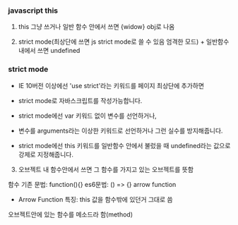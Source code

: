 ### javascript this

1. this 그냥 쓰거나 일반 함수 안에서 쓰면 {widow} obj로 나옴

2. strict mode(최상단에 쓰면 js strict mode로 쓸 수 있음 엄격한 모드) + 일반함수 내에서 쓰면 undefined
### strict mode
- IE 10버전 이상에선 'use strict'라는 키워드를 페이지 최상단에 추가하면 

- strict mode로 자바스크립트를 작성가능합니다. 

- strict mode에선 var 키워드 없이 변수를 선언하거나, 

- 변수를 arguments라는 이상한 키워드로 선언하거나 그런 실수를 방지해줍니다. 

- strict mode에선 this 키워드를 일반함수 안에서 불렀을 때 undefined라는 값으로 강제로 지정해줍니다. 

3. 오브젝트 내 함수안에서 쓰면 그 함수를 가지고 있는 오브젝트를 뜻함

함수 기존 문법: function(){}
es6문법: () => {} arrow function

- Arrow Function 특징: this 값을 함수밖에 있던거 그대로 씀

오브젝트안에 있는 함수를 메소드라 함(method)